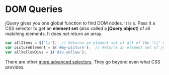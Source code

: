 # DOM Queries

jQuery gives you one global function to find DOM nodes.
It is `$`.
Pass it a CSS selector to get an **element set** (also called a **jQuery object**) of all matching elements.
It does _not_ return an array.

```js
var allItems = $('li');  // Returns an element set of all of the "li" elements.
var pictureElement = $('#my-picture');  // Returns an element set of just the element with ID "my-picture".
var allYellowDivs = $('div.yellow');
```

There are other [more advanced selectors](http://api.jquery.com/category/selectors/).
They go beyond even what CSS provides.
